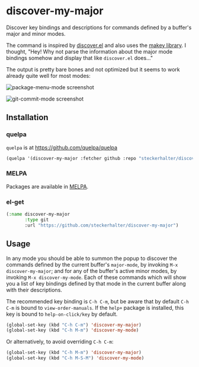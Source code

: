 # discover-my-major

Discover key bindings and descriptions for commands defined by a buffer's major and minor modes.

The command is inspired by [discover.el](https://github.com/mickeynp/discover.el) and also uses the [makey library](https://github.com/mickeynp/makey). I thought, "Hey! Why not parse the information about the major mode bindings somehow and display that like `discover.el` does..."

The output is pretty bare bones and not optimized but it seems to work already quite well for most modes:

![package-menu-mode screenshot](https://raw.github.com/steckerhalter/discover-my-major/master/package-menu-mode.png)

![git-commit-mode screenshot](https://raw.github.com/steckerhalter/discover-my-major/master/git-commit-mode.png)

## Installation

### quelpa

`quelpa` is at https://github.com/quelpa/quelpa

```lisp
(quelpa '(discover-my-major :fetcher github :repo "steckerhalter/discover-my-major"))
```

### MELPA

Packages are available in [MELPA](http://melpa.milkbox.net/).

### el-get

```lisp
(:name discover-my-major
       :type git
       :url "https://github.com/steckerhalter/discover-my-major")
```

## Usage

In any mode you should be able to summon the popup to discover the commands defined by the current buffer's `major-mode`, by invoking `M-x discover-my-major`; and for any of the buffer's active minor modes, by invoking `M-x discover-my-mode`. Each of these commands which will show you a list of key bindings defined by that mode in the current buffer along with their descriptions.

The recommended key binding is `C-h C-m`, but be aware that by default `C-h C-m` is bound to `view-order-manuals`. If the `help+` package is installed, this key is bound to `help-on-click/key` by default.

```lisp
(global-set-key (kbd "C-h C-m") 'discover-my-major)
(global-set-key (kbd "C-h M-m") 'discover-my-mode)
```

Or alternatively, to avoid overriding `C-h C-m`:

```lisp
(global-set-key (kbd "C-h M-m") 'discover-my-major)
(global-set-key (kbd "C-h M-S-M") 'discover-my-mode)
```

